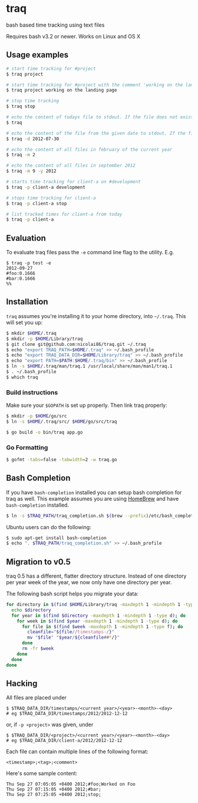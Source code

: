 # traq

bash based time tracking using text files

Requires bash v3.2 or newer. Works on Linux and OS X

## Usage examples

``` bash
# start time tracking for #project
$ traq project

# start time tracking for #project with the comment 'working on the landing page'
$ traq project working on the landing page

# stop time tracking
$ traq stop

# echo the content of todays file to stdout. If the file does not exist, nothing is echoed.
$ traq

# echo the content of the file from the given date to stdout. If the file does not exist, nothing is echoed.
$ traq -d 2012-07-30

# echo the content of all files in february of the current year
$ traq -m 2

# echo the content of all files in september 2012
$ traq -m 9 -y 2012

# starts time tracking for client-a on #development
$ traq -p client-a development

# stops time tracking for client-a
$ traq -p client-a stop

# list tracked times for client-a from today
$ traq -p client-a
```

## Evaluation

To evaluate traq files pass the `-e` command line flag to the utility.
E.g.

    $ traq -p test -e
    2012-09-27
    #foo:0.1666
    #bar:0.1666
    %%

## Installation

`traq` assumes you're installing it to your home directory, into `~/.traq`. This will set you up:

``` bash
$ mkdir $HOME/.traq
$ mkdir -p $HOME/Library/traq
$ git clone git@github.com:nicolai86/traq.git ~/.traq
$ echo "export TRAQ_PATH=$HOME/.traq" >> ~/.bash_profile
$ echo "export TRAQ_DATA_DIR=$HOME/Library/traq" >> ~/.bash_profile
$ echo "export PATH=$PATH:$HOME/.traq/bin" >> ~/.bash_profile
$ ln -s $HOME/.traq/man/traq.1 /usr/local/share/man/man1/traq.1
$ . ~/.bash_profile
$ which traq
```

### Build instructions

Make sure your `$GOPATH` is set up properly. Then link traq properly:

``` bash
$ mkdir -p $HOME/go/src
$ ln -s $HOME/.traq/src/ $HOME/go/src/traq
```

``` bash
$ go build -o bin/traq app.go
```

### Go Formatting

``` bash
$ gofmt -tabs=false -tabwidth=2 -w traq.go
```
## Bash Completion

If you have `bash-completion` installed you can setup bash completion for traq as well. This example assumes you are using [HomeBrew][1] and have `bash-completion` installed.

``` bash
$ ln -s $TRAQ_PATH/traq_completion.sh $(brew --prefix)/etc/bash_completion.d/traq
```

Ubuntu users can do the following:

``` bash
$ sudo apt-get install bash-completion
$ echo ". $TRAQ_PATH/traq_completion.sh" >> ~/.bash_profile
```

## Migration to v0.5

traq 0.5 has a different, flatter directory structure. Instead of one directory per year week of the year,
we now only have one directory per year.

The following bash script helps you migrate your data:

```bash
for directory in $(find $HOME/Library/traq -maxdepth 1 -mindepth 1 -type d); do
  echo $directory
  for year in $(find $directory -maxdepth 1 -mindepth 1 -type d); do
    for week in $(find $year -maxdepth 1 -mindepth 1 -type d); do
      for file in $(find $week -maxdepth 1 -mindepth 1 -type f); do
        cleanfile="${file//timestamps-/}"
        mv "$file" "$year/${cleanfile##*/}"
      done
      rm -fr $week
    done
  done
done
```

## Hacking

All files are placed under

    $ $TRAQ_DATA_DIR/timestamps/<current year>/<year>-<month>-<day>
    # eg $TRAQ_DATA_DIR/timestamps/2012/2012-12-12

or, if `-p <project>` was given, under

    $ $TRAQ_DATA_DIR/<project>/<current year>/<year>-<month>-<day>
    # eg $TRAQ_DATA_DIR/client-a/2012/2012-12-12

Each file can contain multiple lines of the following format:


    <timestamp>;<tag>;<comment>


Here's some sample content:

    Thu Sep 27 07:05:05 +0400 2012;#foo;Worked on Foo
    Thu Sep 27 07:15:05 +0400 2012;#bar;
    Thu Sep 27 07:25:05 +0400 2012;stop;

[1]:http://mxcl.github.com/homebrew/